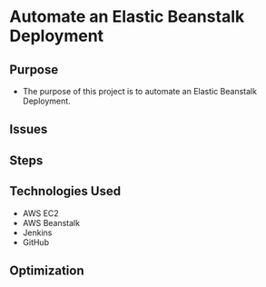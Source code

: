# Automate an Elastic Beanstalk Deployment

## Purpose
* The purpose of this project is to automate an Elastic Beanstalk Deployment.

## Issues

## Steps

## Technologies Used
* AWS EC2
* AWS Beanstalk
* Jenkins
* GitHub


## Optimization
